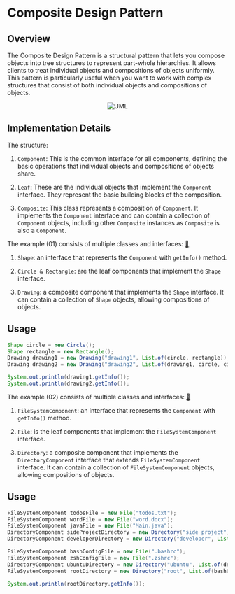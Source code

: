 # Composite Design Pattern

## Overview

The Composite Design Pattern is a structural pattern that lets you compose objects into tree structures to represent
part-whole hierarchies. It allows clients to treat individual objects and compositions of objects uniformly. This
pattern is particularly useful when you want to work with complex structures that consist of both individual objects and
compositions of objects.

<p align="center">
    <img src="https://github.com/omarhosny206/design-patterns/assets/58389695/6e3ee976-e93d-4497-98f7-57ca6daa89b3" alt="UML">
</p>

## Implementation Details

The structure:

1. `Component`: This is the common interface for all components, defining the basic operations that individual objects
   and compositions of objects share.

2. `Leaf`: These are the individual objects that implement the `Component` interface. They represent the
   basic building blocks of the composition.

3. `Composite`: This class represents a composition of `Component`. It implements the `Component` interface and can
   contain a
   collection of `Component` objects, including other `Composite` instances as `Composite` is also a `Component`.

The example (01) consists of multiple classes and interfaces: [🔗](./example01)

1. `Shape`: an interface that represents the `Component` with `getInfo()` method.

2. `Circle & Rectangle`: are the leaf components that implement the `Shape` interface.

3. `Drawing`: a composite component that implements the `Shape` interface. It can contain a collection of `Shape` objects,
   allowing compositions of objects.

## Usage

```java
Shape circle = new Circle();
Shape rectangle = new Rectangle();
Drawing drawing1 = new Drawing("drawing1", List.of(circle, rectangle));
Drawing drawing2 = new Drawing("drawing2", List.of(drawing1, circle, circle));

System.out.println(drawing1.getInfo());
System.out.println(drawing2.getInfo());
```

The example (02) consists of multiple classes and interfaces: [🔗](./example02)

1. `FileSystemComponent`: an interface that represents the `Component` with `getInfo()` method.

2. `File`: is the leaf components that implement the `FileSystemComponent` interface.

3. `Directory`: a composite component that implements the `DirectoryComponent` interface that extends `FileSystemComponent` interface. It can contain a collection of `FileSystemComponent` objects,
   allowing compositions of objects.

## Usage

```java
FileSystemComponent todosFile = new File("todos.txt");
FileSystemComponent wordFile = new File("word.docx");
FileSystemComponent javaFile = new File("Main.java");
DirectoryComponent sideProjectDirectory = new Directory("side project");
DirectoryComponent developerDirectory = new Directory("developer", List.of(todosFile, wordFile, javaFile, sideProjectDirectory));

FileSystemComponent bashConfigFile = new File(".bashrc");
FileSystemComponent zshConfigFile = new File(".zshrc");
DirectoryComponent ubuntuDirectory = new Directory("ubuntu", List.of(developerDirectory));
FileSystemComponent rootDirectory = new Directory("root", List.of(bashConfigFile, zshConfigFile, ubuntuDirectory));

System.out.println(rootDirectory.getInfo());
```